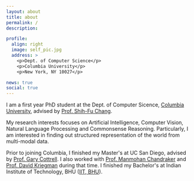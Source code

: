 ```yaml
---
layout: about
title: about
permalink: /
description: 

profile:
  align: right
  image: self_pic.jpg
  address: >
    <p>Dept. of Computer Science</p>
    <p>Columbia University</p>
    <p>New York, NY 10027</p>

news: true
social: true
---
```


I am a first year PhD student at the Dept. of Computer Sicence, [Columbia University](https://www.cs.columbia.edu/), advised by [Prof. Shih-Fu Chang](https://www.ee.columbia.edu/~sfchang/). 

My research interests focuses on Artificial Intelligence, Computer Vision, Natural Language Processing and Commonsense Reasoning. Particularly, I am interested in finding out structured representation of the world from multi-modal data. 

Prior to joining Columbia, I finished my Master's at UC San Diego, advised by [Prof. Gary Cottrell](https://cseweb.ucsd.edu/~gary/). I also worked with [Prof. Manmohan Chandraker](https://cseweb.ucsd.edu/~mkchandraker/) and [Prof. David Kriegman](https://cseweb.ucsd.edu/~kriegman/) during that time. I finished my Bachelor's at Indian Institute of Technology, BHU ([IIT, BHU](https://www.iitbhu.ac.in/)).
